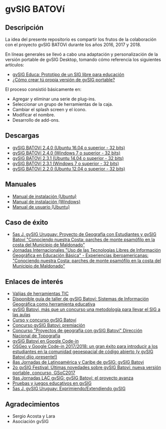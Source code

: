 # gvSIG BATOVí

## Descripción

La idea del presente repositorio es compartir los frutos de la colaboración con el proyecto gvSIG BATOVí durante los años 2016, 2017 y 2018.

En líneas generales se llevó a cabo una adaptación y personalización de la versión portable de gvSIG Desktop, tomando cómo referencia los siguientes artículos:
* [gvSIG Educa: Prototipo de un SIG libre para educación](https://blog.gvsig.org/2016/01/11/gvsig-educa-prototipo-de-un-sig-libre-para-educacion/)
* [¿Cómo crear tú propia versión de gvSIG portable?](https://blog.gvsig.org/2016/10/17/como-crear-tu-propia-version-de-gvsig-portable/)

El proceso consistió básicamente en:
* Agregar y eliminar una serie de plug-ins.
* Seleccionar un grupo de herramientas de la caja.
* Cambiar el splash screen y el ícono.
* Modificar el nombre.
* Desarrollo de add-ons.

## Descargas

* [gvSIG BATOVí 2.4.0 (Ubuntu 16.04 o superior - 32 bits)](https://drive.google.com/file/d/1w4r4LdDJhpiBeohQnPSC5AuMzflHtRni/view)
* [gvSIG BATOVí 2.4.0 (Windows 7 o superior - 32 bits)](https://drive.google.com/file/d/1_pv2Zg54GrubJH4Z9u0bzWKnQKlxuKSz/view)
* [gvSIG BATOVí 2.3.1 (Ubuntu 14.04 o superior - 32 bits)](https://drive.google.com/file/d/1vVOOu8YA5Mi0Ux513SyWwwSPGEWWaZiY/view)
* [gvSIG BATOVí 2.3.1 (Windows 7 o superior - 32 bits)](https://drive.google.com/file/d/1FxOJRnDTT4CW_1zWauD_HnlwgAnkHH5k/view)
* [gvSIG BATOVí 2.2.0 (Ubuntu 12.04 o superior - 32 bits)](https://drive.google.com/file/d/1gTjGDnzeZyMmOXRkiHZI_2xYlF9PY9y2/view)

## Manuales

* [Manual de instalación (Ubuntu)](http://downloads.gvsig.org/download/gvsig-educa/dists/2.4.0/docs/MANUAL%20para%20EJECUTAR_Batov%c3%ad-2.4-Ubuntu.pdf)
* [Manual de instalación (Windows)](http://downloads.gvsig.org/download/gvsig-educa/dists/2.4.0/docs/MANUAL%20para%20EJECUTAR_Batovi-2.4-Windows.pdf)
* [Manual de usuario (Ubuntu)](https://valijas.ceibal.edu.uy/storage/app/media/Guias%20de%20uso/manual-de-usoversion-simplificada-y-portable-24-ubuntu.pdf)

## Caso de éxito

* [5as J. gvSIG Uruguay: Proyecto de Geografía con Estudiantes y gvSIG Batoví "Conociendo nuestra Costa: parches de monte psamófilo en la costa del Municipio de Maldonado"](http://www.gvsig.com/es/eventos/jornadas-uruguay/2018/comunicaciones/-/asset_publisher/zAf8UO2Aurwr/content/proyecto-de-geografia-con-estudiantes-y-gvsig-batovi-conociendo-nuestra-costa-parches-de-bosque-psamofilo-en-la-costa-del-municipio-de-maldonado-?_101_INSTANCE_zAf8UO2Aurwr_redirect=http%3A%2F%2Fwww.gvsig.com%2Fes%2Feventos%2Fjornadas-uruguay%2F2018%2Fcomunicaciones%3Fp_p_id%3D101_INSTANCE_zAf8UO2Aurwr%26p_p_lifecycle%3D0%26p_p_state%3Dnormal%26p_p_mode%3Dview%26p_p_col_id%3Dcolumn-1%26p_p_col_count%3D1&redirect=http%3A%2F%2Fwww.gvsig.com%2Fes%2Feventos%2Fjornadas-uruguay%2F2018%2Fcomunicaciones%3Fp_p_id%3D101_INSTANCE_zAf8UO2Aurwr%26p_p_lifecycle%3D0%26p_p_state%3Dnormal%26p_p_mode%3Dview%26p_p_col_id%3Dcolumn-1%26p_p_col_count%3D1)
* [Jornadas Internacionales "Uso de las Tecnologías Libres de Información Geográfica en Educación Básica" - Experiencias iberoamericanas: "Conociendo nuestra Costa: parches de monte psamófilo en la costa del Municipio de Maldonado"](https://www.youtube.com/watch?v=n_XdIBpN_3g)

## Enlaces de interés

* [Valijas de herramientas TIC](https://valijas.ceibal.edu.uy/recurso/33)
* [Disponible guía de taller de gvSIG Batoví: Sistemas de Información Geográfica como herramienta educativa](https://blog.gvsig.org/2017/06/13/disponible-guia-de-taller-de-gvsig-batovi-sistemas-de-informacion-geografica-como-herramienta-educativa/)
* [gvSIG Batoví, más que un concurso una metodología para llevar el SIG a las aulas](https://blog.gvsig.org/2018/12/12/gvsig-batovi-mas-que-un-concurso-una-metodologia-para-llevar-el-sig-a-las-aulas/)
* [Curso y concurso gvSIG Batoví](https://gvsigbatovi.wordpress.com/2017/05/05/curso-y-concurso-gvsig-batovi/)
* [Concurso gvSIG Batovi: premiación](https://gvsigbatovi.wordpress.com/2017/10/18/concurso-gvsig-batovi-premiacion/)
* [Concurso "Proyectos de geografía con gvSIG Batoví" Dirección Nacional de Topografía](https://www.youtube.com/watch?v=H8IATbTsp28)
* [gvSIG Batoví en Google Code-in](https://gvsigbatovi.wordpress.com/2017/11/29/gvsig-batovi-en-google-code-in/)
* [OSGeo y Google Code-in 2017/2018: un gran éxito para introducir a los estudiantes en la comunidad geoespacial de código abierto (y gvSIG Batoví dijo ¡presente!)](https://gvsigbatovi.wordpress.com/2018/02/15/osgeo-y-google-code-in-2017-2018-un-gran-exito-para-introducir-a-los-estudiantes-en-la-comunidad-geoespacial-de-codigo-abierto-y-gvsig-batovi-dijo-presente/)
* [8as Jornadas de Latinoamérica y Caribe de gvSIG: gvSIG Batovi](http://www.gvsig.com/es/eventos/jornadas-lac/2016/comunicaciones/-/asset_publisher/A8F58KrI8JvC/content/gvsig-batovi-el-camino-hacia-una-nueva-herramienta-pedagogica?_101_INSTANCE_A8F58KrI8JvC_redirect=http%3A%2F%2Fwww.gvsig.com%2Fes%2Feventos%2Fjornadas-lac%2F2016%2Fcomunicaciones%3Fp_p_id%3D101_INSTANCE_A8F58KrI8JvC%26p_p_lifecycle%3D0%26p_p_state%3Dnormal%26p_p_mode%3Dview%26p_p_col_id%3Dcolumn-1%26p_p_col_count%3D1&redirect=http%3A%2F%2Fwww.gvsig.com%2Fes%2Feventos%2Fjornadas-lac%2F2016%2Fcomunicaciones%3Fp_p_id%3D101_INSTANCE_A8F58KrI8JvC%26p_p_lifecycle%3D0%26p_p_state%3Dnormal%26p_p_mode%3Dview%26p_p_col_id%3Dcolumn-1%26p_p_col_count%3D1)
* [2o gvSIG Festival: Últimas novedades sobre gvSIG Batoví: nueva versión portable, concurso, GSoC2017](http://www.gvsig.com/es/eventos/gvsig-festival/2o-gvsig-festival/comunicaciones/-/asset_publisher/SdoNrwj1bYBk/content/ultimas-novedades-sobre-gvsig-batovi-nueva-version-portable-concurso-gsoc2017?_101_INSTANCE_SdoNrwj1bYBk_redirect=http%3A%2F%2Fwww.gvsig.com%2Fes%2Feventos%2Fgvsig-festival%2F2o-gvsig-festival%2Fcomunicaciones%3Fp_p_id%3D101_INSTANCE_SdoNrwj1bYBk%26p_p_lifecycle%3D0%26p_p_state%3Dnormal%26p_p_mode%3Dview%26p_p_col_id%3Dcolumn-1%26p_p_col_count%3D1&redirect=http%3A%2F%2Fwww.gvsig.com%2Fes%2Feventos%2Fgvsig-festival%2F2o-gvsig-festival%2Fcomunicaciones%3Fp_p_id%3D101_INSTANCE_SdoNrwj1bYBk%26p_p_lifecycle%3D0%26p_p_state%3Dnormal%26p_p_mode%3Dview%26p_p_col_id%3Dcolumn-1%26p_p_col_count%3D1)
* [9as Jornadas LAC gvSIG: gvSIG Batoví: el proyecto avanza](https://www.youtube.com/watch?v=TBHMK7NbNAA)
* [Pruebas y juegos educativos en gvSIG](https://blog.gvsig.org/2016/11/14/pruebas-y-juegos-educativos-en-gvsig/)
* [5as J. gvSIG Uruguay: Exprimiendo/Extendiendo gvSIG](http://www.gvsig.com/es/eventos/jornadas-uruguay/2018/comunicaciones/-/asset_publisher/zAf8UO2Aurwr/content/exprimiendo-extendiendo-gvsig?_101_INSTANCE_zAf8UO2Aurwr_redirect=http%3A%2F%2Fwww.gvsig.com%2Fes%2Feventos%2Fjornadas-uruguay%2F2018%2Fcomunicaciones%3Fp_p_id%3D101_INSTANCE_zAf8UO2Aurwr%26p_p_lifecycle%3D0%26p_p_state%3Dnormal%26p_p_mode%3Dview%26p_p_col_id%3Dcolumn-1%26p_p_col_count%3D1&redirect=http%3A%2F%2Fwww.gvsig.com%2Fes%2Feventos%2Fjornadas-uruguay%2F2018%2Fcomunicaciones%3Fp_p_id%3D101_INSTANCE_zAf8UO2Aurwr%26p_p_lifecycle%3D0%26p_p_state%3Dnormal%26p_p_mode%3Dview%26p_p_col_id%3Dcolumn-1%26p_p_col_count%3D1)

## Agradecimientos

* Sergio Acosta y Lara
* Asociación gvSIG
